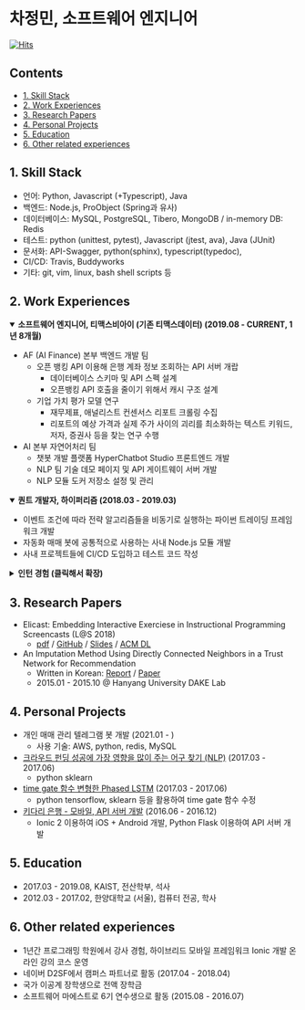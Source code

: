 # **차정민, 소프트웨어 엔지니어**

[![Hits](https://hits.seeyoufarm.com/api/count/incr/badge.svg?url=https%3A%2F%2Fgithub.com%2Fjeongmincha%2Fresume)](https://hits.seeyoufarm.com)

## Contents
* [1. Skill Stack](#1-skill-stack)
* [2. Work Experiences](#2-work-experiences)
* [3. Research Papers](#3-research-papers)
* [4. Personal Projects](#4-personal-projects)
* [5. Education](#5-education)
* [6. Other related experiences](#6-other-related-experiences)


## 1. Skill Stack
* 언어: Python, Javascript (+Typescript), Java
* 백엔드: Node.js, ProObject (Spring과 유사)
* 데이터베이스: MySQL, PostgreSQL, Tibero, MongoDB / in-memory DB: Redis
* 테스트: python (unittest, pytest), Javascript (jtest, ava), Java (JUnit)
* 문서화: API-Swagger, python(sphinx), typescript(typedoc), 
* CI/CD: Travis, Buddyworks
* 기타: git, vim, linux, bash shell scripts 등


## 2. Work Experiences
<details open>
<summary style="font-weight: bold">소프트웨어 엔지니어, 티맥스비아이 (기존 티맥스데이터) (2019.08 - CURRENT, 1년 8개월)</summary>
<div markdown="1">

* AF (AI Finance) 본부 백엔드 개발 팀
  * 오픈 뱅킹 API 이용해 은행 계좌 정보 조회하는 API 서버 개랍
    * 데이터베이스 스키마 및 API 스펙 설계
    * 오픈뱅킹 API 호출을 줄이기 위해서 캐시 구조 설계
  * 기업 가치 평가 모델 연구
    * 재무제표, 애널리스트 컨센서스 리포트 크롤링 수집
    * 리포트의 예상 가격과 실제 주가 사이의 괴리를 최소화하는 텍스트 키워드, 저자, 증권사 등을 찾는 연구 수행
* AI 본부 자연어처리 팀
  * 챗봇 개발 플랫폼 HyperChatbot Studio 프론트엔드 개발
  * NLP 팀 기술 데모 페이지 및 API 게이트웨이 서버 개발
  * NLP 모듈 도커 저장소 설정 및 관리

</div>
</details>

<details open>
<summary style="font-weight: bold">퀀트 개발자, 하이퍼리즘 (2018.03 - 2019.03)</summary>
<div markdown="1">

* 이벤트 조건에 따라 전략 알고리즘들을 비동기로 실행하는 파이썬 트레이딩 프레임워크 개발
* 자동화 매매 봇에 공통적으로 사용하는 사내 Node.js 모듈 개발
* 사내 프로젝트들에 CI/CD 도입하고 테스트 코드 작성

</div>
</details>
  

<details>
<summary style="font-weight: bold"> 인턴 경험 (클릭해서 확장)</summary>
<div markdown="1">

* **연구 및 개발 인턴, 엘리스 (2017.01 - 2017.04)**
  * 학생의 성적과 모바일 서비스 내 이벤트 (코드 제출, 실행 등) 사이의 상관관계 연구
  * 모바일 어플리케이션 네비게이션 및 사용성 설계
  * 리액트 네이티브로 모바일 어플리케이션 개발
* **개발 인턴, LG 전자 (2013.07 - 2013.08)**
  * OpenWebOS 셋팅과 관련된 개발 매뉴얼 작성

</div>
</details>


## 3. Research Papers
* Elicast: Embedding Interactive Exerciese in Instructional Programming Screencasts (L@S 2018)
  * [pdf](https://uilab.kaist.ac.kr/assets/research/LAS2018/las2018_park.pdf) / [GitHub](https://github.com/elicast-research/elicast) / [Slides](https://uilab.kaist.ac.kr/assets/research/LAS2018/las2018_park_slides.pdf) / [ACM DL](https://dl.acm.org/citation.cfm?id=3231657)
* An Imputation Method Using Directly Connected Neighbors in a Trust Network for Recommendation
  * Written in Korean: [Report](https://jeongmincha.github.io/assets/projects/research/recommender-system/recommender-system-report.pdf) / [Paper](https://jeongmincha.github.io/assets/projects/research/recommender-system/recommender-system-paper.pdf)
  * 2015.01 - 2015.10 @ Hanyang University DAKE Lab


## 4. Personal Projects
* 개인 매매 관리 텔레그램 봇 개발 (2021.01 - )
  * 사용 기술: AWS, python, redis, MySQL
* [크라우드 펀딩 성공에 가장 영향을 많이 주는 어구 찾기 (NLP)](https://jeongmincha.github.io/projects/ko/research/2017/03/01/crowdfunding/) (2017.03 - 2017.06)
  * python sklearn 
* [time gate 함수 변형한 Phased LSTM](https://jeongmincha.github.io/projects/ko/research/2017/03/01/phased-lstm/) (2017.03 - 2017.06)
  * python tensorflow, sklearn 등을 활용하여 time gate 함수 수정
* [키다리 은행 - 모바일, API 서버 개발](https://jeongmincha.github.io/projects/ko/development/2016/06/01/kidaribank/) (2016.06 - 2016.12)
  * Ionic 2 이용하여 iOS + Android 개발, Python Flask 이용하여 API 서버 개발


## 5. Education
* 2017.03 - 2019.08, KAIST, 전산학부, 석사
* 2012.03 - 2017.02, 한양대학교 (서울), 컴퓨터 전공, 학사


## 6. Other related experiences
* 1년간 프로그래밍 학원에서 강사 경험, 하이브리드 모바일 프레임워크 Ionic 개발 온라인 강의 코스 운영
* 네이버 D2SF에서 캠퍼스 파트너로 활동 (2017.04 - 2018.04)
* 국가 이공계 장학생으로 전액 장학금
* 소프트웨어 마에스트로 6기 연수생으로 활동 (2015.08 - 2016.07)
